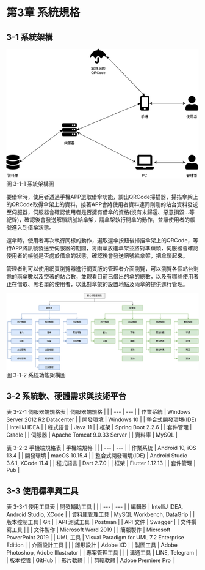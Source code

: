 # 第3章 系統規格

## 3-1 系統架構
![圖 3-1-1 系統架構圖](./images/圖3-1-1系統架構圖.png)
<br>
圖 3-1-1 系統架構圖

要借傘時，使用者透過手機APP選取借傘功能，調出QRCode掃描器，掃描傘架上的QRCode取得傘架上的資料，接著APP會將使用者資料連同剛剛的站台資料發送至伺服器，伺服器會確認使用者是否擁有借傘的資格(沒有未歸還、惡意損毀…等紀錄)，確認後會發送解鎖訊號給傘架，請傘架執行開傘的動作，並讓使用者的帳號進入到借傘狀態。

還傘時，使用者再次執行同樣的動作，選取還傘按鈕後掃描傘架上的QRCode，等待APP將訊號發送至伺服器的期間，將雨傘放進傘架並將對準鎖頭，伺服器會確認使用者的帳號是否處於借傘的狀態，確認後會發送訊號給傘架，把傘鎖起來。

管理者則可以使用網頁瀏覽器進行網頁版的管理者介面瀏覽，可以瀏覽各個站台剩餘的雨傘數以及空著的站台數，並觀看目前已借出的傘的總數，以及有哪些使用者正在借取、黑名單的使用者，以此對傘架的設置地點及雨傘的提供進行管理。

![圖 3-1-2 系統功能架構圖](./images/圖3-1-2系統功能架構圖.png)
<br>
圖 3-1-2 系統功能架構圖

## 3-2 系統軟、硬體需求與技術平台
表 3-2-1 伺服器端規格表
| 伺服器端規格 |  |
| --- | --- |
| 作業系統 | Windows Server 2012 R2 Datacenter |
| 開發環境 | Windows 10 |
| 整合式開發環境(IDE) | IntelliJ IDEA |
| 程式語言 | Java 11 |
| 框架 | Spring Boot 2.2.6 |
| 套件管理 | Gradle |
| 伺服器 | Apache Tomcat 9.0.33 Server |
| 資料庫 | MySQL |

表 3-2-2 手機端規格表
| 手機端規格 |  |
| --- | --- |
| 作業系統 | Android 10, iOS 13.4 |
| 開發環境 | macOS 10.15.4 |
| 整合式開發環境(IDE) | Android Studio 3.6.1, XCode 11.4 |
| 程式語言 | Dart 2.7.0 |
| 框架 | Flutter 1.12.13 |
| 套件管理 | Pub |

## 3-3 使用標準與工具
表 3-3-1 使用工具表
| 開發輔助工具 |  |
| --- | --- |
| 編輯器 | IntelliJ IDEA, Android Studio, XCode |
| 資料庫管理工具 | MySQL Workbench, DataGrip |
| 版本控制工具 | Git |
| API 測試工具 | Postman |
| API 文件 | Swagger |
| 文件撰寫工具 |  |
| 文件製作 | Microsoft Word 2019 |
| 簡報製作 | Microsoft PowerPoint 2019 |
| UML 工具 | Visual Paradigm for UML 7.2 Enterprise Edition |
| 介面設計工具 |  |
| 雛形設計 | Adobe XD |
| 製圖工具 | Adobe Photoshop, Adobe Illustrator |
| 專案管理工具 |  |
| 溝通工具 | LINE, Telegram |
| 版本控管 | GitHub |
| 影片軟體 |  |
| 剪輯軟體 | Adobe Premiere Pro |